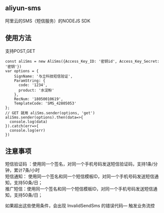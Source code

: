 ## aliyun-sms
阿里云的SMS（短信服务）的NODEJS SDK

## 使用方法
支持POST,GET

    const aliSms = new AliSms({Access_Key_ID: '密钥id', Access_Key_Secret: '密钥'})
    var options = {
        SignName: '与立科技短信验证',
        ParamString: {
          code: '1234',
          product: '水淀粉'
        },
        RecNum: '18050010619', 
        TemplateCode: 'SMS_42805053'
    };
    // GET 就用 aliSms.sender(options, 'get')
    aliSms.sender(options).then(data=>{
      console.log(data)
    }).catch(err=>{
      console.log(err)
    })
   
     
## 注意事项
短信验证码 ：使用同一个签名，对同一个手机号码发送短信验证码，支持1条/分钟，累计7条/小时    
短信通知： 使用同一个签名和同一个短信模板ID，对同一个手机号码发送短信通知，支持50条/日；    
推广短信：使用同一个签名和同一个短信模板ID，对同一个手机号码发送短信通知，支持50条/日；      

如果超出这些使用条件，会出现 InvalidSendSms 的错误代码— 触发业务流控
